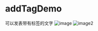 # addTagDemo
可以发表带有标签的文字
![image](http://7xrv08.com1.z0.glb.clouddn.com/pubilsh.png)
![image2](http://7xrv08.com1.z0.glb.clouddn.com/publish2.png)